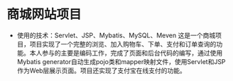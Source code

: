 # 商城网站项目
* 使用的技术：Servlet、JSP、Mybatis、MySQL、Meven
这是一个商城项目，项目实现了一个完整的浏览、加入购物车、下单、支付和订单查询的功能。本人参与的主要是编码工作，完成了页面和后台代码的编写，通过使用Mybatis generator自动生成pojo类和mapper映射文件，使用Servlet和JSP作为Web层展示页面。项目还实现了支付宝在线支付的功能。
